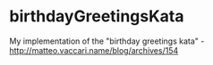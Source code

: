 # birthdayGreetingsKata
My implementation of the "birthday greetings kata" - http://matteo.vaccari.name/blog/archives/154
